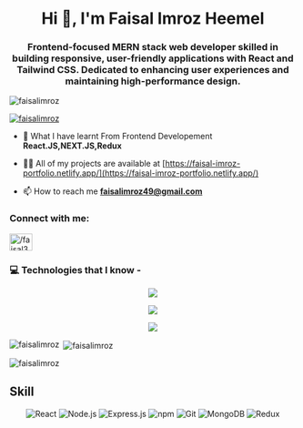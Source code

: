 <h1 align="center">Hi 👋, I'm Faisal Imroz Heemel</h1>
<h3 align="center">Frontend-focused MERN stack web developer skilled in building responsive, user-friendly applications with React and Tailwind CSS. Dedicated to enhancing user experiences and maintaining high-performance design.</h3>

<p align="left"> <img src="https://komarev.com/ghpvc/?username=faisalimroz&label=Profile%20views&color=0e75b6&style=flat" alt="faisalimroz" /> </p>

<p align="left"> <a href="https://github.com/ryo-ma/github-profile-trophy"><img src="https://github-profile-trophy.vercel.app/?username=faisalimroz" alt="faisalimroz" /></a> </p>

- 🌱 What I have learnt From Frontend Developement **React.JS,NEXT.JS,Redux**

- 👨‍💻 All of my projects are available at [https://faisal-imroz-portfolio.netlify.app/](https://faisal-imroz-portfolio.netlify.app/)

- 📫 How to reach me **faisalimroz49@gmail.com**

<h3 align="left">Connect with me:</h3>
<p align="left">
<a href="https://linkedin.com/in//faisal36/" target="blank"><img align="center" src="https://raw.githubusercontent.com/rahuldkjain/github-profile-readme-generator/master/src/images/icons/Social/linked-in-alt.svg" alt="/faisal36/" height="30" width="40" /></a>
</p>

<h3 align="left">💻 Technologies that I know
- 
</h3>
<p align="center">
  <a href="https://skillicons.dev">
    <img src="https://skillicons.dev/icons?i=html,css,javascript,react,mongodb,py,typescript,figma&theme=dark" />
  </a>
</p>
<p align="center">
  <a href="https://skillicons.dev">
    <img src="https://skillicons.dev/icons?i=bootstrap,firebase,vite,tailwind,vscode,netlify,postman" />
  </a>
</p>
<p align="center">
  <a href="https://skillicons.dev">
    <img src="https://skillicons.dev/icons?i=nodejs,express,nextjs,redux,vercel,yarn,npm" />
  </a>
</p>
<p><img align="left" src="https://github-readme-stats.vercel.app/api/top-langs?username=faisalimroz&show_icons=true&locale=en&layout=compact" alt="faisalimroz" /></p>

<p>&nbsp;<img align="center" src="https://github-readme-stats.vercel.app/api?username=faisalimroz&show_icons=true&locale=en" alt="faisalimroz" /></p>

<p><img align="center" src="https://github-readme-streak-stats.herokuapp.com/?user=faisalimroz&" alt="faisalimroz" /></p>


## Skill
<p align="center">
  <img src="https://img.shields.io/badge/React-20232A?style=for-the-badge&logo=react&logoColor=61DAFB" alt="React" />
<img src="https://img.shields.io/badge/Node.js-339933?style=for-the-badge&logo=nodedotjs&logoColor=white" alt="Node.js" />
<img src="https://img.shields.io/badge/Express.js-000000?style=for-the-badge&logo=express&logoColor=white" alt="Express.js" />
<img src="https://img.shields.io/badge/npm-CB3837?style=for-the-badge&logo=npm&logoColor=white" alt="npm" />
<img src="https://img.shields.io/badge/Git-F05032?style=for-the-badge&logo=git&logoColor=white" alt="Git" />
<img src="https://img.shields.io/badge/MongoDB-47A248?style=for-the-badge&logo=mongodb&logoColor=white" alt="MongoDB" />
<img src="https://img.shields.io/badge/Redux-764ABC?style=for-the-badge&logo=redux&logoColor=white" alt="Redux" />



</p>
